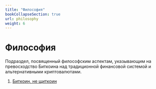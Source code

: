 ```yaml
---
title: "Философия"
bookCollapseSection: true
url: philosophy
weight: 6
---
```


# Философия

Подраздел, посвященный философским аспектам, указывающим на превосходство Биткоина над традиционной финансовой системой и альтернативными криптовалютами.

1. [Биткоин, не щиткоин](/ne-shitcoin)
